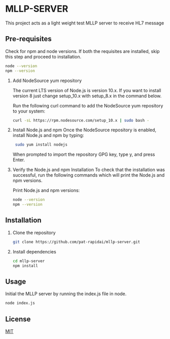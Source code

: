 # MLLP-SERVER
This project acts as a light weight test MLLP server to receive HL7 message

## Pre-requisites
Check for npm and node versions. If both the requisites are installed, skip this step and proceed to installation.
```bash
node --version
npm --version
```

1. Add NodeSource yum repository

    The current LTS version of Node.js is version 10.x. If you want to install version 8 just change setup_10.x with setup_8.x in the command below.

    Run the following curl command to add the NodeSource yum repository to your system:
    ```bash
    curl -sL https://rpm.nodesource.com/setup_10.x | sudo bash -
    ```

2. Install Node.js and npm
    Once the NodeSource repository is enabled, install Node.js and npm by typing:

   ```bash
    sudo yum install nodejs
   ```
    When prompted to import the repository GPG key, type y, and press Enter.
    
3. Verify the Node.js and npm Installation
    To check that the installation was successful, run the following commands which will print the Node.js and npm versions.

    Print Node.js and npm versions:
    ```bash
    node --version
    npm --version
    ```

## Installation

1. Clone the repository
    ```bash
    git clone https://github.com/pat-rapidai/mllp-server.git
    ```

2. Install dependencies
   ```bash
   cd mllp-server
   npm install 
   ```

## Usage
Initial the MLLP server by running the index.js file in node.
```bash
node index.js
```

## License
[MIT](https://choosealicense.com/licenses/mit/)
